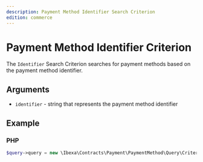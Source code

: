 ```yaml
---
description: Payment Method Identifier Search Criterion
edition: commerce
---
```


# Payment Method Identifier Criterion

The `Identifier` Search Criterion searches for payment methods based on the payment method identifier.

## Arguments

- `identifier` - string that represents the payment method identifier

## Example

### PHP

``` php
$query->query = new \Ibexa\Contracts\Payment\PaymentMethod\Query\Criterion\Identifier('f7578972-e7f4-4cae-85dc-a7c74610204e');
```
